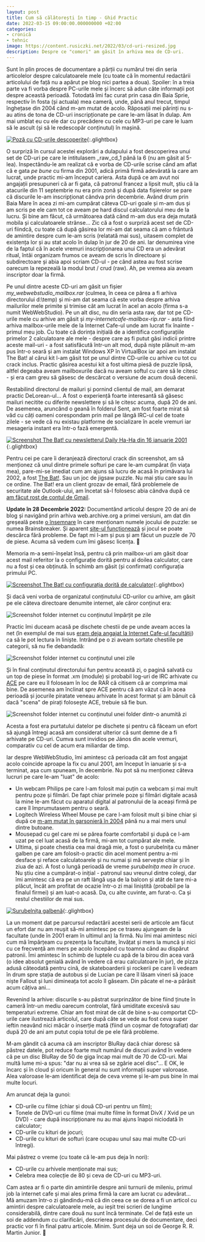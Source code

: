 ```yaml
---
layout: post
title: Cum să călătorești în timp - Ghid Practic
date: 2022-03-15 09:00:00.000000000 +02:00
categories:
- cronică
- tehnic
image: https://content.rusiczki.net/2022/03/cd-uri-resized.jpg
description: Despre ce "comori" am găsit în arhiva mea de CD-uri.
---
```

Sunt în plin proces de documentare a părții cu numărul trei din seria articolelor despre calculatoarele mele (cu toate că în momentul redactării articolului de față nu a apărut pe blog nici partea a doua). Spoiler: în a treia parte va fi vorba despre PC-urile mele și încerc să adun câte informații pot despre această perioadă. Totodată îmi fac curat prin casa din Baia Sprie, respectiv în fosta (și actuala) mea cameră, unde, până anul trecut, timpul înghețase din 2004 când m-am mutat de acolo. Răposații mei părinți nu s-au atins de tona de CD-uri inscripționate pe care le-am lăsat în dulap. Am mai umblat eu cu ele dar cu precădere cu cele cu MP3-uri pe care le luam să le ascult (și să le redescopăr conținutul) în mașină.

<!--more-->

[![Poză cu CD-urile descoperite](https://content.rusiczki.net/2022/03/cd-uri-resized.jpg)](https://content.rusiczki.net/2022/03/cd-uri.jpg){:.glightbox}

O surpriză în cursul acestei explorări a dulapului a fost descoperirea unui set de CD-uri pe care le intitulasem \_raw_cd_1 până la 6 (nu am găsit al 5-lea). Inspectându-le am realizat că e vorba de CD-urile scrise când am aflat că e gata _pe bune_ cu firma din 2001, adică primă firmă adevărată la care am lucrat, unde practic mi-am început cariera. Asta după ce am avut noi angajații presupuneri că ar fi gata, că patronul francez a lipsit mult, știu că la atacurile din 11 septembrie nu era prin zonă și după data fișierelor se pare că discurile le-am inscripționat cândva prin decembrie. Având drum prin Baia Mare în acea zi mi-am cumpărat câteva CD-uri goale și m-am dus și am scris pe ele cam tot ce aveam pe hard discul calculatorului meu de la lucru. Și bine am făcut, că următoarea dată când m-am dus era deja mutată mobila și calculatoarele strânse... Zic că a fost o surpriză acest set de CD-uri fiindcă, cu toate că după găsirea lor mi-am dat seama că am o frântură de amintire despre cum le-am scris (relatată mai sus), uitasem complet de existența lor și au stat acolo în dulap în jur de 20 de ani. Iar denumirea vine de la faptul că în acele vremuri inscripționarea unui CD era un adevărat ritual, întâi organizam frumos ce aveam de scris în directoare și subdirectoare și abia apoi scriam CD-ul - pe când astea au fost scrise oarecum la repezeală la modul brut / crud (raw). Ah, pe vremea aia aveam inscriptor doar la firmă.

Pe unul dintre aceste CD-uri am găsit un fișier _my_webwebstudio_mailbox.rar_ (culmea, în ceea ce părea a fi arhiva directorului d:\temp) și mi-am dat seama că este vorba despre arhiva mailurilor mele primite și trimise cât am lucrat în acel an acolo (firma s-a numit WebWebStudio). Pe un alt disc, nu din seria asta raw, dar tot pe CD-urile mele cu arhive am găsit și _my-internetcafe-mailbox-rip.rar_ - asta fiind arhiva mailbox-urile mele de la Internet Cafe-ul unde am lucrat fix înainte - primul meu job. Cu toate că dorința inițială de a identifica configurațiile primelor 2 calculatoare ale mele - despre care aș fi putut găsi indicii printre aceste mail-uri - a fost satisfăcută într-un alt mod, după niște plănuit m-am pus într-o seară și am instalat Windows XP în VirtualBox iar apoi am instalat The Bat! al cărui kit l-am găsit tot pe unul dintre CD-urile cu arhive cu tot cu crack inclus. Practic găsirea acestui kit a fost ultima piesă de puzzle lipsă, altfel degeaba aveam mailboxurile dacă nu aveam softul cu care să le citesc - și era cam greu să găsesc de descărcat o versiune de acum două decenii.

Restabilind directorul de mailuri și pornind clientul de mail, am demarat practic DeLorean-ul... A fost o experiență foarte interesantă să găsesc mailuri necitite cu diferite newslettere și să le citesc acuma, după 20 de ani. De asemenea, aruncând o geană în folderul Sent, am fost foarte mirat să văd cu câți oameni corespondam prin mail pe lângă IRC-ul cel de toate zilele - se vede că nu existau platforme de socializare în acele vremuri iar mesageria instant era într-o fază emergentă.

[![Screenshot The Bat! cu newsletterul Daily Ha-Ha din 16 ianuarie 2001](https://content.rusiczki.net/2022/03/virtual-box-screenshot-the-bat-newsletter.png)](https://content.rusiczki.net/2022/03/virtual-box-screenshot-the-bat-newsletter.png){:.glightbox}

Pentru cei pe care îi deranjează directorul crack din screenshot, am să menționez că unul dintre primele softuri pe care le-am cumpărat (în viața mea), pare-mi-se imediat cum am ajuns să lucru de acasă în primăvara lui 2002, a fost [The Bat!](https://www.ritlabs.com/en/products/thebat/). Sau un joc de jigsaw puzzle. Nu mai știu care sau în ce ordine. The Bat! era un client grozav de email, fără problemele de securitate ale Outlook-ului, am încetat să-l folosesc abia cândva după ce [am făcut rost de contul de Gmail](https://www.rusiczki.net/2004/06/19/gmail-so-close-yet-so-far/).

**Update în 28 Decembrie 2022:** Documentând articolul despre 20 de ani de blog și navigând prin arhiva web.archive.org a primei versiuni, am dat din greșeală peste [o însemnare](https://www.rusiczki.net/2003/03/26/old-school-games/) în care menționam numele jocului de puzzle: se numea Brainsbreaker. Și aparent [site-ul funcționează](https://www.brainsbreaker.com/) și jocul se poate descărca fără probleme. De fapt mi l-am și pus și am făcut un puzzle de 70 de piese. Acuma să vedem cum îmi găsesc licența. 🙂

Memoria m-a semi-înșelat însă, pentru că prin mailbox-uri am găsit doar acest mail referitor la o configurație dorită pentru al doilea calculator, care nu a fost și cea obținută. În schimb am găsit (și confirmat) configurația primului PC.

[![Screenshot The Bat! cu configurația dorită de calculator](https://content.rusiczki.net/2022/03/virtual-box-screenshot-the-bat-config.png)](https://content.rusiczki.net/2022/03/virtual-box-screenshot-the-bat-config.png){:.glightbox}

Și dacă veni vorba de organizatul conținutului CD-urilor cu arhive, am găsit pe ele câteva directoare denumite internet, ale căror conținut era:

![Screenshot folder internet cu conținutul împărțit pe zile](https://content.rusiczki.net/2022/03/internet-folder-1.png)

Practic îmi duceam acasă pe dischete chestii de pe unde aveam acces la net (în exemplul de mai sus [eram deja angajat la Internet Cafe-ul facultății](https://www.rusiczki.net/2002/12/27/the-end-of-broadband/)) ca să le pot lectura în liniște. Intrând pe o zi aveam sortate chestiile pe categorii, să nu fie debandadă:

![Screenshot folder internet cu conținutul unei zile](https://content.rusiczki.net/2022/03/internet-folder-2.png)

Și în final conținutul directorului fun pentru această zi, o pagină salvată cu un top de piese în format .xm (module) și probabil log-uri de IRC arhivate cu [ACE](https://en.wikipedia.org/wiki/ACE_(compressed_file_format)) pe care eu îl foloseam în loc de RAR că citisem că ar comprima mai bine. De asemenea am înclinat spre ACE pentru că am văzut că în acea perioadă și jocurile piratate veneau arhivate în acest format și am bănuit că dacă "scena" de pirați folosește ACE, trebuie să fie bun.

![Screenshot folder internet cu conținutul unei folder dintr-o anumită zi](https://content.rusiczki.net/2022/03/internet-folder-3.png)

Acesta a fost era purtatului datelor pe dischete și pentru că făceam un efort să ajungă întregi acasă am considerat ulterior că sunt demne de a fi arhivate pe CD-uri. Cumva sunt invidios pe János din acele vremuri, comparativ cu cel de acum era miliardar de timp.

Iar despre WebWebStudio, îmi amintesc că perioada cât am fost angajat acolo coincide aproape la fix cu anul 2001, am început în ianuarie și s-a terminat, așa cum spuneam, în decembrie. Nu pot să nu menționez câteva lucruri pe care le-am "luat" de acolo:

* Un webcam Philips pe care l-am folosit mai puțin ca webcam și mai mult pentru poze și filmări. De fapt chiar primele poze și filmări digitale acasă la mine le-am făcut cu aparatul digital al patronului de la aceași firmă pe care îl împrumutasem pentru o seară.
* Logitech Wireless Wheel Mouse pe care l-am folosit mult și bine chiar și după ce [m-am mutat în garsonieră în 2004](https://www.rusiczki.net/2004/05/18/the-new-home/) până nu a mai mers unul dintre butoane.
* Mousepad cu gel care mi se părea foarte comfortabil și după ce l-am uzat pe cel luat acasă de la firmă, mi-am tot cumpărat ale mele.
* Ultima, și poate chestia cea mai dragă mie, a fost o șurubelnița cu mâner galben pe care am folosit-o practic din acel moment pentru a-mi desface și reface calculatoarele și nu numai și mă servește chiar și în ziua de azi. A fost o lungă perioadă de vreme _șurubelnița mea în cruce_. Nu știu cine a cumpărat-o inițial - patronul sau vreunul dintre colegi, dar îmi amintesc că era pe un raft lângă ușa de la balcon și atât de tare mi-a plăcut, încât am profitat de ocazie într-o zi mai liniștită (probabil pe la finalul firmei) și am luat-o acasă. Da, cu alte cuvinte, am furat-o. Ca și restul chestiilor de mai sus.

[![Șurubelnița galbenă](https://content.rusiczki.net/2022/03/surubelnita-galbena-resized.jpg)](https://content.rusiczki.net/2022/03/surubelnita-galbena.jpg){:.glightbox}

La un moment dat pe parcursul redactării acestei serii de articole am făcut un efort dar nu am reușit să-mi amintesc pe ce traseu ajungeam de la facultate (unde în 2001 eram în ultimul an) la firmă. Nu îmi mai amintesc nici cum mă împărțeam cu prezența la facultate, învățat și mers la muncă și nici cu ce frecvență am mers pe acolo începând cu toamna când au dispărut patronii. Îmi amintesc în schimb de luptele cu apă de la birou din acea vară (o idee absolut genială având în vedere că erau calculatoare în jur), de pizza adusă câteodată pentru cină, de skateboarderii și rockerii pe care îi vedeam în drum spre stația de autobus și de Lucian pe care îl lăsam vineri să joace niște Fallout și luni dimineața tot acolo îl găseam. Din păcate el ne-a părăsit acum câțiva ani...

Revenind la arhive: discurile s-au păstrat surprinzător de bine fiind ținute în cameră într-un mediu oarecum controlat, fără umiditate excesivă sau temperaturi extreme. Chiar am fost mirat de cât de bine s-au comportat CD-urile care ilustrează articolul, care după câte se vede au fost ceva super ieftin neavând nici măcăr o inserție mată (fiind un coșmar de fotografiat) dar după 20 de ani am putut copia totul de pe ele fără probleme.

M-am gândit că acuma că am inscriptor BluRay dacă chiar doresc să păstrez datele, pot reduce foarte mult numărul de discuri având în vedere că pe un disc BluRay de 50 de giga încap mai mult de 70 de CD-uri. Mai multă lume mi-a spus: "dar nu ai vrea să se zgârie acel disc"... E OK, le încarc și în cloud și oricum în general nu sunt informații super valoroase. Alea valoroase le-am identificat deja de ceva vreme și le-am pus bine în mai multe locuri.

Am aruncat deja la gunoi:

* CD-urile cu filme (chiar și două CD-uri pentru un film);
* Tonele de DVD-uri cu filme (mai multe filme în format DivX / Xvid pe un DVD) - care după inscripționare nu au mai ajuns înapoi niciodată în calculator;
* CD-urile cu kituri de jocuri;
* CD-urile cu kituri de softuri (care ocupau unul sau mai multe CD-uri întregi).

Mai păstrez o vreme (cu toate că le-am pus deja în nori):

* CD-urile cu arhivele menționate mai sus;
* Celebra mea colecție de 80 și ceva de CD-uri cu MP3-uri.

Cam astea ar fi o parte din amintirile despre anii turnurii de mileniu, primul job la internet cafe și mai ales prima firmă la care am lucrat cu adevărat... Mă amuzam într-o zi gândindu-mă că din ceea ce se dorea a fi un articol cu amintiri despre calculatoarele mele, au ieșit trei scrieri de lungime considerabilă, dintre care două nu sunt încă terminate. Cel de față este un soi de addendum cu clarificări, descrierea procesului de documentare, deci practic vor fi în final patru articole. Minim. Sunt deja un soi de George R. R. Martin Junior. 🙂
